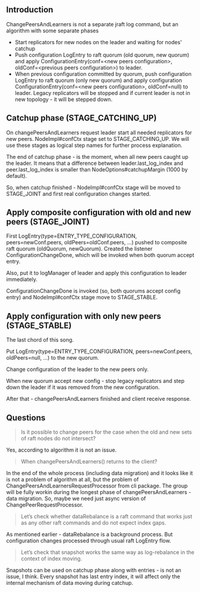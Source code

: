 ## Introduction
ChangePeersAndLearners is not a separate jraft log command, but an algorithm with some separate phases
- Start replicators for new nodes on the leader and waiting for nodes' catchup
- Push configuration LogEntry to raft quorum (old quorum, new quorum) and apply ConfigurationEntry(conf=\<new peers configuration>, oldConf=\<previous peers configuration>) to leader. 
- When previous configuration committed by quorum, push configuration LogEntry to raft quorum (only new quorum) and apply configuration ConfigurationEntry(conf=\<new peers configuration>, oldConf=null) to leader. Legacy replicators will be stopped and if current leader is not in new topology - it will be stepped down.

## Catchup phase (STAGE_CATCHING_UP)
On changePeersAndLearners request leader start all needed replicators for new peers. NodeImpl#confCtx stage set to STAGE_CATCHING_UP. We will use these stages as logical step names for further process explanation.

The end of catchup phase - is the moment, when all new peers caught up the leader. It means that a difference between leader.last_log_index and peer.last_log_index is smaller than NodeOptions#catchupMargin (1000 by default).

So, when catchup finished - NodeImpl#confCtx stage will be moved to STAGE_JOINT and first real configuration changes started.

## Apply composite configuration with old and new peers (STAGE_JOINT)
First LogEntry(type=ENTRY_TYPE_CONFIGURATION, peers=newConf.peers, oldPeers=oldConf.peers, ...) pushed to composite raft quorum (oldQuorum, newQuorum). Created the listener ConfigurationChangeDone, which will be invoked when both quorum accept entry.

Also, put it to logManager of leader and apply this configuration to leader immediately. 

ConfigurationChangeDone is invoked (so, both quorums accept config entry) and NodeImpl#confCtx stage move to STAGE_STABLE.

## Apply configuration with only new peers (STAGE_STABLE)
The last chord of this song.

Put LogEntry(type=ENTRY_TYPE_CONFIGURATION, peers=newConf.peers, oldPeers=null, ...) to the new quorum.

Change configuration of the leader to the new peers only.

When new quorum accept new config - stop legacy replicators and step down the leader if it was removed from the new configuration.

After that - changePeersAndLearners finished and client receive response.

## Questions
>Is it possible to change peers for the case when the old and new sets of raft nodes do not intersect?

Yes, according to algorithm it is not an issue.

>When changePeersAndLearners() returns to the client?

In the end of the whole process (including data migration) and it looks like it is not a problem of algorithm at all, but the problem of ChangePeersAndLearnersRequestProcessor from cli package. The group will be fully workin during the longest phase of changePeersAndLearners - data migration. So, maybe we need just async version of ChangePeerRequestProcessor.

>Let’s check whether dataRebalance is a raft command that works just as any other raft commands and do not expect index gaps.

As mentioned earlier - dataRebalance is a background process. But configuration changes processed through usual raft LogEntry flow.

>Let’s check that snapshot works the same way as log-rebalance in the context of index moving.

Snapshots can be used on catchup phase along with entries - is not an issue, I think. Every snapshot has last entry index, it will affect only the internal mechanism of data moving during catchup.
